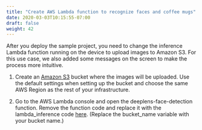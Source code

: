 ```yaml
---
title: "Create AWS Lambda function to recognize faces and coffee mugs"
date: 2020-03-03T10:15:55-07:00
draft: false
weight: 42
---
```

After you deploy the sample project, you need to change the inference Lambda function running on the device to upload images to Amazon S3. For this use case, we also added some messages on the screen to make the process more intuitive.

1. Create an [Amazon S3](https://console.aws.amazon.com/s3/home) bucket where the images will be uploaded. Use the default settings when setting up the bucket and choose the same AWS Region as the rest of your infrastructure.

2. Go to the AWS Lambda console and open the deeplens-face-detection function. Remove the function code and replace it with the lambda_inference code [here](https://github.com/aws-samples/aws-deeplens-coffee-leaderboard/blob/master/deeplens_inference_function.py). (Replace the bucket_name variable with your bucket name.)
